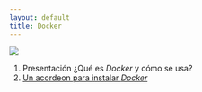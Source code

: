 ```yaml
---
layout: default
title: Docker
---
```


![](images/docker-logo.png)

1. Presentación ¿Qué es *Docker* y cómo se usa?
2. [Un acordeon para instalar *Docker*](instalacion.html)

